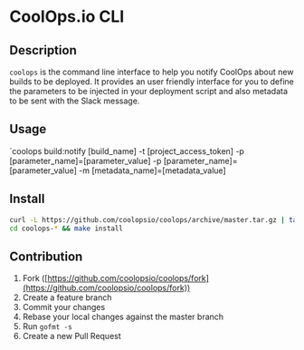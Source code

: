 # CoolOps.io CLI

## Description

`coolops` is the command line interface to help you notify CoolOps about new builds to be deployed. It provides an user friendly interface for you to define the parameters to be injected in your deployment script and also metadata to be sent with the Slack message.

## Usage

`coolops build:notify [build_name] -t [project_access_token] -p [parameter_name]=[parameter_value] -p [parameter_name]=[parameter_value] -m [metadata_name]=[metadata_value]

## Install

```sh
curl -L https://github.com/coolopsio/coolops/archive/master.tar.gz | tar xvz
cd coolops-* && make install
```

## Contribution

1. Fork ([https://github.com/coolopsio/coolops/fork](https://github.com/coolopsio/coolops/fork))
1. Create a feature branch
1. Commit your changes
1. Rebase your local changes against the master branch
1. Run `gofmt -s`
1. Create a new Pull Request

